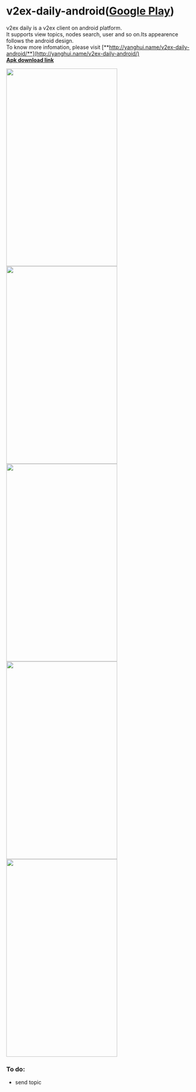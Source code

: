 v2ex-daily-android([**Google Play**](https://play.google.com/store/apps/details?id=me.yugy.v2ex))
==================  
v2ex daily is a v2ex client on android platform.  
It supports view topics, nodes search, user and so on.Its appearence follows the android design.  
To know more infomation, please visit [**http://yanghui.name/v2ex-daily-android/**](http://yanghui.name/v2ex-daily-android/)  
[**Apk download link**](https://github.com/kyze8439690/v2ex-daily-android/releases/download/v1.2.1preview/v2ex_daily_v1.2.1.apk)

<img src="https://raw.github.com/kyze8439690/v2ex-daily-android/master/screenshot/1.jpg" width="294" height="523"/>
<img src="https://raw.github.com/kyze8439690/v2ex-daily-android/master/screenshot/2.jpg" width="294" height="523"/>
<img src="https://raw.github.com/kyze8439690/v2ex-daily-android/master/screenshot/3.jpg" width="294" height="523"/>
<img src="https://raw.github.com/kyze8439690/v2ex-daily-android/master/screenshot/4.jpg" width="294" height="523"/>
<img src="https://raw.github.com/kyze8439690/v2ex-daily-android/master/screenshot/5.jpg" width="294" height="523"/>

### To do:  
- send topic

